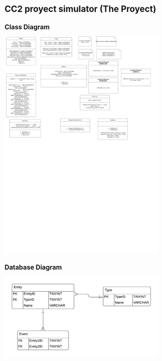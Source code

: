 # CC2 proyect simulator (The Proyect)
## Class Diagram
![database](./diagrams/prototype.png)
## Database Diagram
![database](./diagrams/database.png) 

